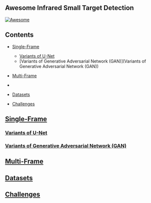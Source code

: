 ## Awesome Infrared Small Target Detection

[![Awesome](https://cdn.rawgit.com/sindresorhus/awesome/d7305f38d29fed78fa85652e3a63e154dd8e8829/media/badge.svg)](https://github.com/yongxianLiu/Awesome-IRSTD)

## Contents

- [Single-Frame](#Single-Frame)
	- [Variants of U-Net](#Variants-of-U-Net)
 	- [Variants of Generative Adversarial Network (GAN)](Variants of Generative Adversarial Network (GAN))
- [Multi-Frame](#Multi-Frame)

- 
- [Datasets](#Datasets)
- [Challenges](#Challenges)


## [Single-Frame](#Contents)


### [Variants of U-Net](#Contents)


### [Variants of Generative Adversarial Network (GAN)](#Contents)


## [Multi-Frame](#Contents)


## [Datasets](#Contents)





## [Challenges](#Contents)





